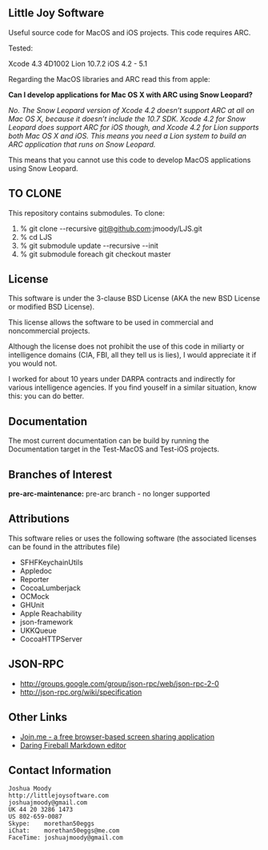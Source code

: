 Little Joy Software 
--------------------

Useful source code for MacOS and iOS projects.  This code requires
ARC.

Tested:

Xcode 4.3 4D1002
Lion 10.7.2
iOS 4.2 - 5.1

Regarding the MacOS libraries and ARC read this from apple:

**Can I develop applications for Mac OS X with ARC using Snow
  Leopard?**

*No. The Snow Leopard version of Xcode 4.2 doesn’t support ARC at all
on Mac OS X, because it doesn’t include the 10.7 SDK. Xcode 4.2 for
Snow Leopard does support ARC for iOS though, and Xcode 4.2 for Lion
supports both Mac OS X and iOS. This means you need a Lion system to
build an ARC application that runs on Snow Leopard.*

This means that you cannot use this code to develop MacOS applications
using Snow Leopard.

TO CLONE
--------------------
This repository contains submodules. 
To clone:

1. % git clone --recursive git@github.com:jmoody/LJS.git
2. % cd LJS
3. % git submodule update --recursive --init
4. % git submodule foreach git checkout master

License
--------------------

This software is under the 3-clause BSD License (AKA the new BSD
License or modified BSD License).

This license allows the software to be used in commercial and
noncommercial projects.

Although the license does not prohibit the use of this code in
miliarty or intelligence domains (CIA, FBI, all they tell us is lies),
I would appreciate it if you would not.

I worked for about 10 years under DARPA contracts and indirectly for
various intelligence agencies.  If you find youself in a similar
situation, know this: you can do better.


Documentation
--------------------

The most current documentation can be build by running the
Documentation target in the Test-MacOS and Test-iOS projects.

Branches of Interest
--------------------

**pre-arc-maintenance:**  pre-arc branch - no longer supported


Attributions
--------------------

This software relies or uses the following software (the associated
licenses can be found in the attributes file)

* SFHFKeychainUtils
* Appledoc
* Reporter
* CocoaLumberjack 
* OCMock
* GHUnit
* Apple Reachability
* json-framework
* UKKQueue
* CocoaHTTPServer

JSON-RPC
--------------------

* http://groups.google.com/group/json-rpc/web/json-rpc-2-0
* http://json-rpc.org/wiki/specification 

Other Links
--------------------

* [Join.me - a free browser-based screen sharing application](http://join.me "join.me")
* [Daring Fireball Markdown editor](http://daringfireball.net/projects/markdown/dingus "daringfireball")

Contact Information
--------------------

    Joshua Moody
    http://littlejoysoftware.com
    joshuajmoody@gmail.com
    UK 44 20 3286 1473
    US 802-659-0087
    Skype:    morethan50eggs
    iChat:    morethan50eggs@me.com
    FaceTime: joshuajmoody@gmail.com
